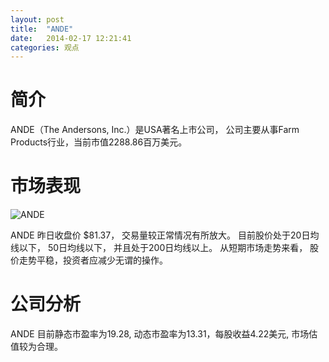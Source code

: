 ```yaml
---
layout: post
title:  "ANDE"
date:   2014-02-17 12:21:41
categories: 观点
---
```


# 简介
ANDE（The Andersons, Inc.）是USA著名上市公司，
公司主要从事Farm Products行业，当前市值2288.86百万美元。

# 市场表现

![ANDE](http://finviz.com/chart.ashx?t=ANDE&ty=c&ta=1&p=d&s=l)

ANDE 昨日收盘价 $81.37，
交易量较正常情况有所放大。
目前股价处于20日均线以下，
50日均线以下，
并且处于200日均线以上。
从短期市场走势来看，
股价走势平稳，投资者应减少无谓的操作。

# 公司分析
ANDE 目前静态市盈率为19.28, 动态市盈率为13.31，每股收益4.22美元,
市场估值较为合理。
